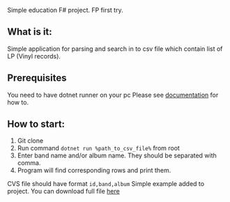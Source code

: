 Simple education F# project. FP first try.

## What is it:
Simple application for parsing and search in to csv file which contain list of LP (Vinyl records).

## Prerequisites
You need to have dotnet runner on your pc
Please see [documentation](https://fsharp.org/use/mac/) for how to. 

## How to start:
1. Git clone 
2. Run command `dotnet run %path_to_csv_file%` from root
3. Enter band name and/or album name. They should be separated with comma.
4. Program will find corresponding rows and print them.


CVS file should have format
`id,band,album`
Simple example added to project.
You can download full file [here]([https://plastinka.com/fullcat)
